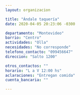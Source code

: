 ```yaml
---
layout: organizacion

title: "Ándale taquería"
date: 2020-04-05 20:23:06 -0300

departamento: "Montevideo"
barrio: "Centro"
actividades: "Olla"
necesidades: "No corresponde"
telefono_contacto: "099456647"
direccion: "Salto 1200"

otros_contactos: ""
horario: "L a V 12:00 hs"
aclaraciones: "Entregan comida"
cuenta_bancaria: ""

---
```


